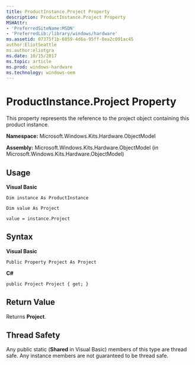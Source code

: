 ```yaml
---
title: ProductInstance.Project Property
description: ProductInstance.Project Property
MSHAttr:
- 'PreferredSiteName:MSDN'
- 'PreferredLib:/library/windows/hardware'
ms.assetid: 07375f1b-6059-4d6a-95ff-8ea2c091ac45
author:EliotSeattle
ms.author:eliotgra
ms.date: 10/15/2017
ms.topic: article
ms.prod: windows-hardware
ms.technology: windows-oem
---
```


# ProductInstance.Project Property


This property represents the reference to the project object containing this product instance.

**Namespace:** Microsoft.Windows.Kits.Hardware.ObjectModel

**Assembly:** Microsoft.Windows.Kits.Hardware.ObjectModel (in Microsoft.Windows.Kits.Hardware.ObjectModel)

## <span id="Usage"></span><span id="usage"></span><span id="USAGE"></span>Usage


**Visual Basic**

`Dim instance As ProductInstance`

`Dim value As Project`

`value = instance.Project`

## <span id="Syntax"></span><span id="syntax"></span><span id="SYNTAX"></span>Syntax


**Visual Basic**

`Public Property Project As Project`

**C#**

`public Project Project { get; }`

## <span id="Return_Value"></span><span id="return_value"></span><span id="RETURN_VALUE"></span>Return Value


Returns **Project**.

## <span id="Thread_Safety"></span><span id="thread_safety"></span><span id="THREAD_SAFETY"></span>Thread Safety


Any public static (**Shared** in Visual Basic) members of this type are thread safe. Any instance members are not guaranteed to be thread safe.

 

 






